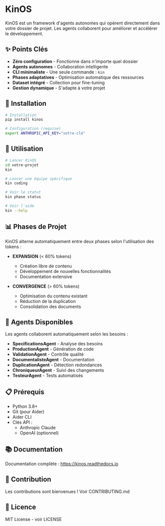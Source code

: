 # KinOS

KinOS est un framework d'agents autonomes qui opèrent directement dans votre dossier de projet. Les agents collaborent pour améliorer et accélérer le développement.

## ✨ Points Clés

- **Zéro configuration** - Fonctionne dans n'importe quel dossier
- **Agents autonomes** - Collaboration intelligente
- **CLI minimaliste** - Une seule commande : `kin`
- **Phases adaptatives** - Optimisation automatique des ressources
- **Dataset intégré** - Collection pour fine-tuning
- **Gestion dynamique** - S'adapte à votre projet

## 🚀 Installation

```bash
# Installation
pip install kinos

# Configuration (requise)
export ANTHROPIC_API_KEY="votre-clé"
```

## 🚀 Utilisation

```bash
# Lancer KinOS
cd votre-projet
kin

# Lancer une équipe spécifique
kin coding

# Voir le statut
kin phase status

# Voir l'aide
kin --help
```

## 📊 Phases de Projet

KinOS alterne automatiquement entre deux phases selon l'utilisation des tokens :

- **EXPANSION** (< 60% tokens) 
  * Création libre de contenu
  * Développement de nouvelles fonctionnalités
  * Documentation extensive

- **CONVERGENCE** (> 60% tokens)
  * Optimisation du contenu existant
  * Réduction de la duplication
  * Consolidation des documents

## 🤖 Agents Disponibles

Les agents collaborent automatiquement selon les besoins :

- **SpecificationsAgent** - Analyse des besoins
- **ProductionAgent** - Génération de code
- **ValidationAgent** - Contrôle qualité
- **DocumentalisteAgent** - Documentation
- **DuplicationAgent** - Détection redondances
- **ChroniqueurAgent** - Suivi des changements
- **TesteurAgent** - Tests automatisés

## 📋 Prérequis

- Python 3.8+
- Git (pour Aider)
- Aider CLI
- Clés API :
  * Anthropic Claude
  * OpenAI (optionnel)

## 📚 Documentation

Documentation complète : https://kinos.readthedocs.io

## 🤝 Contribution

Les contributions sont bienvenues ! Voir CONTRIBUTING.md

## 📝 Licence

MIT License - voir LICENSE
